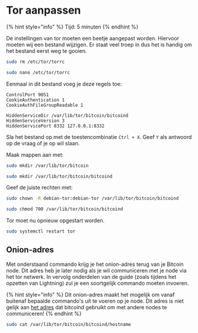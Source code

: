 # Tor aanpassen

{% hint style="info" %}
Tijd: 5 minuten
{% endhint %}

De instellingen van tor moeten een beetje aangepast worden. Hiervoor moeten wij een bestand wijzigen. Er staat veel troep in dus het is handig om het bestand eerst weg te gooien.

```bash
sudo rm /etc/tor/torrc
```

```bash
sudo nano /etc/tor/torrc
```

Eenmaal in dit bestand voeg je deze regels toe:

```text
ControlPort 9051
CookieAuthentication 1
CookieAuthFileGroupReadable 1

HiddenServiceDir /var/lib/tor/bitcoin/bitcoind
HiddenServiceVersion 3
HiddenServicePort 8332 127.0.0.1:8332
```

Sla het bestand op met de toestencombinatie `Ctrl + X`. Geef `Y` als antwoord op de vraag of je op wil slaan.

Maak mappen aan met:

```bash
sudo mkdir /var/lib/tor/bitcoin
```

```bash
sudo mkdir /var/lib/tor/bitcoin/bitcoind
```

Geef de juiste rechten met:

```bash
sudo chown -R debian-tor:debian-tor /var/lib/tor/bitcoin/bitcoind
```

```bash
sudo chmod 700 /var/lib/tor/bitcoin/bitcoind
```

Tor moet nu opnieuw opgestart worden.

```bash
sudo systemctl restart tor
```

## Onion-adres

Met onderstaand commando krijg je het onion-adres terug van je Bitcoin node. Dit adres heb je later nodig als je wil communiceren met je node via het tor netwerk. In vervolg onderdelen van de guide \(zoals tijdens het opzetten van Lightning\) zul je een soortgelijk commando moeten invoeren.

{% hint style="info" %}
Dit onion-adres maakt het mogelijk om vanaf buitenaf bepaalde commando's uit te voeren op je node. Dit adres is niet gelijk aan [het adres](https://docs.theroadtonode.com/bitcoin-core/tor-aanpassen#onion-adres) dat bitcoind gebruikt om met andere nodes te communiceren!
{% endhint %}

```bash
sudo cat /var/lib/tor/bitcoin/bitcoind/hostname
```

